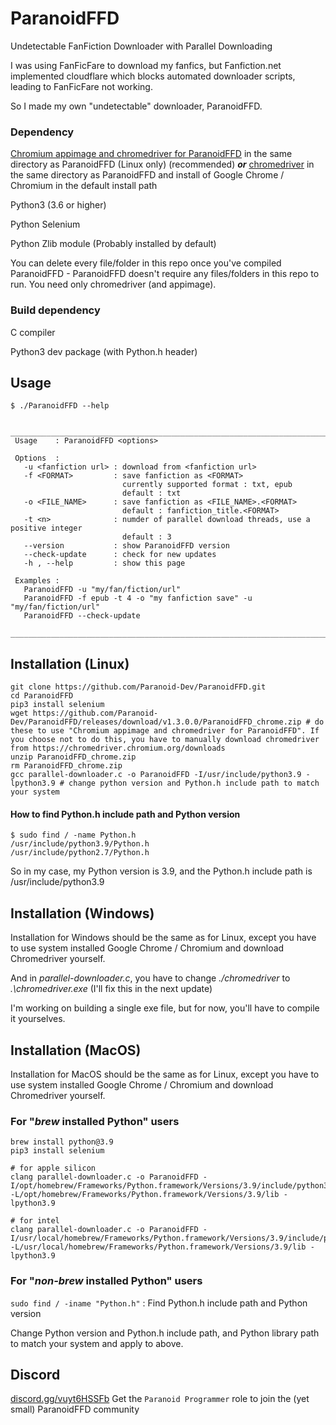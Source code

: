 # ParanoidFFD
Undetectable FanFiction Downloader with Parallel Downloading

I was using FanFicFare to download my fanfics, but Fanfiction.net implemented cloudflare which blocks automated downloader scripts, leading to FanFicFare not working. 

So I made my own "undetectable" downloader, ParanoidFFD.

### Dependency
[Chromium appimage and chromedriver for ParanoidFFD](https://github.com/Paranoid-Dev/ParanoidFFD/releases/download/v1.3.0.0/ParanoidFFD_chrome.zip) in the same directory as ParanoidFFD (Linux only) (recommended) _**or**_  [chromedriver](https://chromedriver.chromium.org/downloads) in the same directory as ParanoidFFD and install of Google Chrome / Chromium in the default install path

Python3 (3.6 or higher)

Python Selenium

Python Zlib module (Probably installed by default)

You can delete every file/folder in this repo once you've compiled ParanoidFFD - ParanoidFFD doesn't require any files/folders in this repo to run. You need only chromedriver (and appimage). 
### Build dependency
C compiler

Python3 dev package (with Python.h header)
## Usage
```
$ ./ParanoidFFD --help
                                                                                          
 ________________________________________________________________________________________
 Usage    : ParanoidFFD <options>                                                         
                                                                                          
 Options  :                                                                               
   -u <fanfiction url> : download from <fanfiction url>                                   
   -f <FORMAT>         : save fanfiction as <FORMAT>                                      
                         currently supported format : txt, epub                           
                         default : txt                                                    
   -o <FILE_NAME>      : save fanfiction as <FILE_NAME>.<FORMAT>                          
                         default : fanfiction_title.<FORMAT>                              
   -t <n>              : numder of parallel download threads, use a positive integer      
                         default : 3                                                      
   --version           : show ParanoidFFD version                                         
   --check-update      : check for new updates                                            
   -h , --help         : show this page                                                   
                                                                                          
 Examples :                                                                               
   ParanoidFFD -u "my/fan/fiction/url"                                                    
   ParanoidFFD -f epub -t 4 -o "my fanfiction save" -u "my/fan/fiction/url"               
   ParanoidFFD --check-update                                                             
 ________________________________________________________________________________________
 ```
## Installation (Linux)
```
git clone https://github.com/Paranoid-Dev/ParanoidFFD.git
cd ParanoidFFD
pip3 install selenium
wget https://github.com/Paranoid-Dev/ParanoidFFD/releases/download/v1.3.0.0/ParanoidFFD_chrome.zip # do these to use "Chromium appimage and chromedriver for ParanoidFFD". If you choose not to do this, you have to manually download chromedriver from https://chromedriver.chromium.org/downloads
unzip ParanoidFFD_chrome.zip
rm ParanoidFFD_chrome.zip
gcc parallel-downloader.c -o ParanoidFFD -I/usr/include/python3.9 -lpython3.9 # change python version and Python.h include path to match your system
```
#### How to find Python.h include path and Python version
```
$ sudo find / -name Python.h
/usr/include/python3.9/Python.h
/usr/include/python2.7/Python.h
```
So in my case, my Python version is 3.9, and the Python.h include path is /usr/include/python3.9
## Installation (Windows)
Installation for Windows should be the same as for Linux, except you have to use system installed Google Chrome / Chromium and download Chromedriver yourself.

And in *parallel-downloader.c*, you have to change *./chromedriver* to *.\chromedriver.exe* (I'll fix this in the next update)

I'm working on building a single exe file, but for now, you'll have to compile it yourselves. 
## Installation (MacOS)
Installation for MacOS should be the same as for Linux, except you have to use system installed Google Chrome / Chromium and download Chromedriver yourself.
### For "*brew* installed Python" users
```
brew install python@3.9
pip3 install selenium

# for apple silicon
clang parallel-downloader.c -o ParanoidFFD -I/opt/homebrew/Frameworks/Python.framework/Versions/3.9/include/python3.9 -L/opt/homebrew/Frameworks/Python.framework/Versions/3.9/lib -lpython3.9

# for intel
clang parallel-downloader.c -o ParanoidFFD -I/usr/local/homebrew/Frameworks/Python.framework/Versions/3.9/include/python3.9 -L/usr/local/homebrew/Frameworks/Python.framework/Versions/3.9/lib -lpython3.9
```

### For "*non-brew* installed Python" users
`sudo find / -iname "Python.h"` : Find Python.h include path and Python version

Change Python version and Python.h include path, and Python library path to match your system and apply to above.
## Discord
[discord.gg/vuyt6HSSFb](https://discord.gg/vuyt6HSSFb)
Get the `Paranoid Programmer` role to join the (yet small) ParanoidFFD community